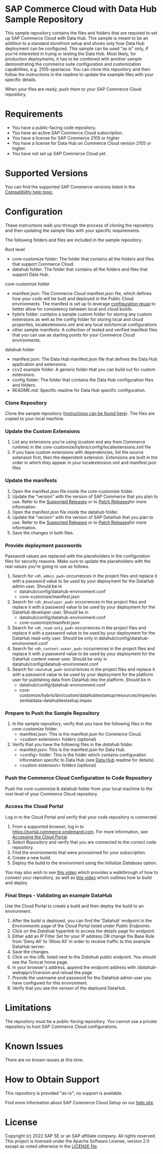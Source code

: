 # SAP Commerce Cloud with Data Hub Sample Repository

This sample repository contains the files and folders that are required to set up SAP Commerce Cloud with Data Hub.  This sample is meant to be an addition to a standard storefront setup and shows only how Data Hub deployment can be configured.  This sample can be used "as is" only, if you're interested in trying or testing the Data Hub. Most likely, for production deployments, it has to be combined with another sample demonstrating the commerce suite configuration and customization capabilities, e.g. 2105-spartacus.
You can clone this repository and then follow the instructions in the readme to update the example files with your specific details. 

When your files are ready, push them to your SAP Commerce Cloud repository.  

# Requirements

- You have a public-facing code repository.
- You have an active SAP Commerce Cloud subscription.
- You have a license for SAP Commerce 2105 or higher
- You have a license for Data Hub on Commerce Cloud version 2105 or higher.
- You have not set up SAP Commerce Cloud yet.

# Supported Versions

You can find the supported SAP Commerce versions listed in the [Compatibility help topic](https://help.sap.com/docs/SAP_COMMERCE_CLOUD_PUBLIC_CLOUD/20125f0eca6340dba918bda360e3cdfa/31ac209eb08f41bc92e9bbe5772fb949.html?version=v2105).

# Configuration

These instructions walk you through the process of cloning the repository and then updating the sample files with your specific requirements. 

The following folders and files are included in the sample repository.

Root level 
- core-customize folder: The folder that contains all the folders and files that support Commerce Cloud.
- datahub folder: The folder that contains all the folders and files that support Data Hub.

core-customize folder
- manifest.json: The Commerce Cloud manifest.json file, which defines how your code will be built and deployed in the Public Cloud environments. The manifest is set up to leverage [configuration reuse](https://help.sap.com/viewer/1be46286b36a4aa48205be5a96240672/SHIP/en-US/2311d89eef9344fc81ef168ac9668307.html) to better allow for consistency between local and cloud builds.
- hybris folder: contains a sample custom folder for storing any custom extensions as well as the config folder for storing local and cloud properties, localextensions.xml and any local solr/tomcat configurations
- other sample manifests: A collection of tested and verified manifest files that you can use as starting points for your Commerce Cloud environments.

datahub folder
- manifest.json: The Data Hub manifest.json file that defines the Data Hub application and extensions.
- ccv2 example folder: A generic folder that you can build out for custom extensions.
- config folder: The folder that contains the Data Hub configuration files and folders.
- README.md: Specific readme for Data Hub specific configuration.

### Clone Repository
Clone the sample repository ([instructions can be found here](https://help.github.com/articles/cloning-a-repository/)). The files are copied to your local machine.

### Update the Custom Extensions

1. List any extensions you're using (custom and any from Commerce runtime) in the core-customize/hybris/config/localextensions.xml file
2. If you have custom extensions with dependencies, list the source extension first, then the dependent extension. Extensions are built in the order in which they appear in your localextension.xml and manifest.json files

### Update the manifests

1. Open the manifest.json file inside the core-customize folder. 
2. Update the “version” with the version of SAP Commerce that you plan to use. Refer to the [Supported Releases](https://help.sap.com/docs/SAP_COMMERCE_CLOUD_PUBLIC_CLOUD/12be4ac419604b01aabb1adeb2c4c8a2/1c6c687ad0ed4964bb43d409818d23a2.html?version=v2105) or to [Patch Releases](https://help.sap.com/docs/SAP_COMMERCE_CLOUD_PUBLIC_CLOUD/75d4c3895cb346008545900bffe851ce/cba026d2b36c4ab18f89525df92cc815.html?version=v2105)for more information.
3. Open the manifest.json file inside the datahub folder.
4. Update the “version” with the version of SAP DataHub that you plan to use. Refer to the [Supported Releases](https://help.sap.com/docs/SAP_COMMERCE_CLOUD_PUBLIC_CLOUD/12be4ac419604b01aabb1adeb2c4c8a2/1c6c687ad0ed4964bb43d409818d23a2.html?version=v2105) or to [Patch Releases](https://help.sap.com/docs/SAP_COMMERCE_CLOUD_PUBLIC_CLOUD/75d4c3895cb346008545900bffe851ce/cba026d2b36c4ab18f89525df92cc815.html?version=v2105)for more information.
5. Save the changes in both files.

### Provide deployment passwords
Password values are replaced with the placeholders in the configuration files for security reasons. Make sure to update the placeholders with the real values you're going to use as follows.
1. Search for `<dh_admin_pwd>` occurrences in the project files and replace it with a password value to be used by your deployment for the DataHub admin user. Should be in
    -  datahub/config/datahub-environment.conf
    -  core-customize/manifest.json
2. Search for `<dh_developer_pwd>` occurrences in the project files and replace it with a password value to be used by your deployment for the DataHub developer user. Should be in
    - datahub/config/datahub-environment.conf
    - core-customize/manifest.json
3. Search for `<dh_read-only_pwd>` occurrences in the project files and replace it with a password value to be used by your deployment for the DataHub read-only user. Should be only in datahub/config/datahub-environment.conf
4. Search for `<dh_content-owner_pwd>` occurrences in the project files and replace it with a password value to be used by your deployment for the DataHub content owner user. Should be only in datahub/config/datahub-environment.conf
5. Search for `<datahub_pwd>` occurrences in the project files and replace it with a password value to be used by your deployment for the platform user for publishing data from DataHub into the platform. Should be in
    - datahub/config/datahub-environment.conf
    - core-customize/hybris/bin/custom/datahubtestsetup/resources/impex/essentialdata-datahubtestsetup.impex

### Prepare to Push the Sample Repository
 
1. In the sample repository, verify that you have the following files in the *core-customize* folder.
   - manifest.json:  This is the manifest.json for Commerce Cloud.
   - \<custom extension> folders (optional)
2. Verify that you have the following files in the *datahub* folder.
   - manifest.json: This is the manifest.json for Data Hub.
   - \<config> folder: This is the folder which contains configuration information specific to Data Hub (see [Data Hub](datahub/README.md) readme for details). 
   - \<custom extension> folders (optional)

### Push the Commerce Cloud Configuration to Code Repository

Push the core-customize & datahub folder from your local machine to the root level of your Commerce Cloud repository.  

### Access the Cloud Portal

Log in to the Cloud Portal and verify that your code repository is connected.

1. From a supported browser, log in to https://portal.commerce.ondemand.com. For more information, see [Accessing the Cloud Portal](https://help.sap.com/viewer/0c2050f6d31f49ddb6eba18509060ae5/SHIP/en-US/bc745004669445478d0c0505d77e096c.html).
2. Select *Repository* and verify that you are connected to the correct code repository.
3. Find the environments that were provisioned for your subscription.
3. Create a new build.
4. Deploy the build to the environment using the *Initialize Database* option.

You may also wish to see [this video](https://enable.cx.sap.com/playlist/dedicated/116161351/1_6tm85g61/1_df6ptanl) which provides a walkthrough of how to connect your repository, as well as [this video](https://enable.cx.sap.com/playlist/dedicated/116161351/1_6tm85g61/1_9ogbv7hz) which outlines how to build and deploy

### Final Steps - Validating an example DataHub

Use the Cloud Portal to create a build and then deploy the build to an environment. 

1. After the build is deployed, you can find the 'Datahub' endpoint in the *Environments* page of the Cloud Portal listed under *Public Endpoints*.
2. Click on the *Datahub* hyperlink to access the details page for endpoint.
3. Either add an IP Filter Set for your IP address OR change the Base Rule from 'Deny All' to 'Allow All' in order to receive traffic to this example DataHub server.
4. Save the changes.
5. Click on the URL listed next to the *Datahub* public endpoint. You should see the Tomcat home page.
6. In your browser's address, append the endpoint address with */datahub-webapp/v1/version* and reload the page
7. Provide the username and password for the DataHub admin user you have configured for this environment.
7. Verify that you see the version of the deployed DataHub.

# Limitations

The repository must be a public-facing repository.  You cannot use a private repository to host SAP Commerce Cloud configurations. 

# Known Issues

There are no known issues at this time.

# How to Obtain Support

This repository is provided "as-is"; no support is available.

Find more information about SAP Commerce Cloud Setup on our [help site](https://help.sap.com/docs/SAP_COMMERCE_CLOUD_PUBLIC_CLOUD?version=v2105).

# License
Copyright (c) 2022 SAP SE or an SAP affiliate company. All rights reserved. This project is licensed under the Apache Software License, version 2.0 except as noted otherwise in the [LICENSE file](https://github.com/SAP-samples/cloud-commerce-sample-setup/blob/main/LICENSES/Apache-2.0.txt).
